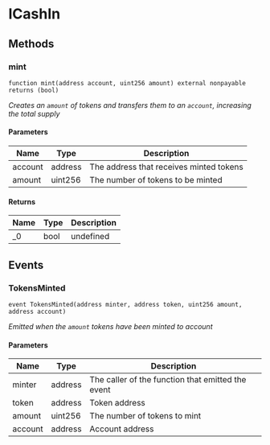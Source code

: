 # ICashIn









## Methods

### mint

```solidity
function mint(address account, uint256 amount) external nonpayable returns (bool)
```



*Creates an `amount` of tokens and transfers them to an `account`, increasing the total supply*

#### Parameters

| Name | Type | Description |
|---|---|---|
| account | address | The address that receives minted tokens |
| amount | uint256 | The number of tokens to be minted |

#### Returns

| Name | Type | Description |
|---|---|---|
| _0 | bool | undefined |



## Events

### TokensMinted

```solidity
event TokensMinted(address minter, address token, uint256 amount, address account)
```



*Emitted when the `amount` tokens have been minted to account*

#### Parameters

| Name | Type | Description |
|---|---|---|
| minter  | address | The caller of the function that emitted the event |
| token  | address | Token address |
| amount  | uint256 | The number of tokens to mint |
| account  | address | Account address |



